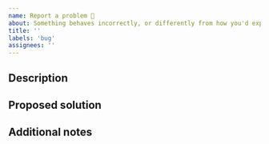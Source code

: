 ```yaml
---
name: Report a problem 🐛
about: Something behaves incorrectly, or differently from how you'd expect? Let us know!
title: ''
labels: 'bug'
assignees: ''
---
```


<!-- A clear and concise description. Thanks for your contribution! -->

## Description

## Proposed solution

## Additional notes
